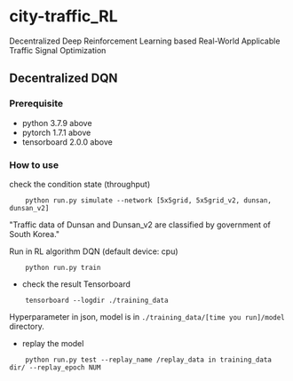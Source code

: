 # city-traffic_RL
Decentralized Deep Reinforcement Learning based Real-World Applicable Traffic Signal Optimization


## Decentralized DQN 

### Prerequisite
- python 3.7.9 above
- pytorch 1.7.1 above
- tensorboard 2.0.0 above

### How to use
check the condition state (throughput)
```shell script
    python run.py simulate --network [5x5grid, 5x5grid_v2, dunsan, dunsan_v2]
``` 
"Traffic data of Dunsan and Dunsan_v2 are classified by government of South Korea."

Run in RL algorithm DQN (default device: cpu)
```shell script
    python run.py train
``` 
- check the result
Tensorboard
```shell script
    tensorboard --logdir ./training_data
``` 
Hyperparameter in json, model is in `./training_data/[time you run]/model` directory.

- replay the model
```shell script
    python run.py test --replay_name /replay_data in training_data dir/ --replay_epoch NUM
```
